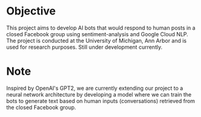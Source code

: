 # Objective
This project aims to develop AI bots that would respond to human posts in a closed Facebook group using sentiment-analysis and Google Cloud NLP. The project is conducted at the University of Michigan, Ann Arbor and is used for research purposes. Still under development currently.

# Note
Inspired by OpenAI's GPT2, we are currently extending our project to a neural network architecture by developing a model where we can train the bots to generate text based on human inputs (conversations) retrieved from the closed Facebook group.
